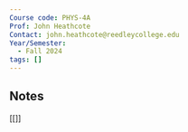 ```yaml
---
Course code: PHYS-4A
Prof: John Heathcote
Contact: john.heathcote@reedleycollege.edu
Year/Semester:
  - Fall 2024
tags: []
---
```

## Notes
[[]]